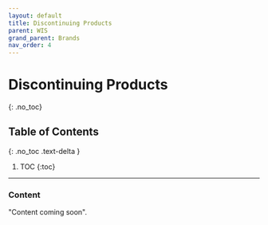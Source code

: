 ```yaml
---
layout: default
title: Discontinuing Products
parent: WIS
grand_parent: Brands
nav_order: 4
---
```


# Discontinuing Products
{: .no_toc}

## Table of Contents
{: .no_toc .text-delta }

1. TOC
{:toc}
---

### Content
"Content coming soon".